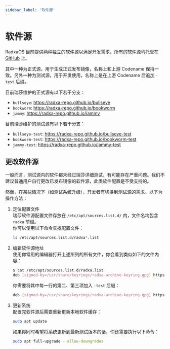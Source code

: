 ```yaml
---
sidebar_label: '软件源'
---
```


# 软件源

RadxaOS 目前提供两种独立的软件源以满足开发需求。所有的软件源均托管在 [GitHub](https://github.com/radxa-repo) 上。

其中一种为正式源，用于生成正式发布镜像，名称上和上游 Codename 保持一致。另外一种为测试源，用于开发使用，名称上是在上游 Codename 后追加 `-test` 后缀。

目前瑞莎维护的正式源有以下若干分支：

* `bullseye`: https://radxa-repo.github.io/bullseye
* `bookworm`: https://radxa-repo.github.io/bookworm
* `jammy`: https://radxa-repo.github.io/jammy

目前瑞莎维护的测试源有以下若干分支：

* `bullseye-test`: https://radxa-repo.github.io/bullseye-test
* `bookworm-test`: https://radxa-repo.github.io/bookworm-test
* `jammy-test`: https://radxa-repo.github.io/jammy-test

## 更改软件源

一般而言，测试源内的软件都未经过瑞莎详细测试，有可能存在严重问题。我们不建议普通用户自行更改已发布镜像的软件源，此类软件配置是不受支持的。

然而，在某些情况下（如测试系统升级），开发者有切换到测试源的需求。以下为操作方法：

1. 定位配置文件  
   瑞莎软件源配置文件存放在 `/etc/apt/sources.list.d/` 内，文件名均包含 `radxa` 前缀。  
   你可以使用以下命令查找配置文件：
   ```bash
   ls /etc/apt/sources.list.d/radxa*.list
   ```

2. 编辑软件源地址  
   使用你常用的编辑器打开上述所列的所有文件，你会看到类似如下的文件内容：
   ```bash
   $ cat /etc/apt/sources.list.d/radxa.list
   deb [signed-by=/usr/share/keyrings/radxa-archive-keyring.gpg] https://radxa-repo.github.io/bookworm bookworm main
   ```
   你需要将其中每一行的第二、第三项加入 `-test` 后缀：
   ```bash
   deb [signed-by=/usr/share/keyrings/radxa-archive-keyring.gpg] https://radxa-repo.github.io/bookworm-test bookworm-test main
   ```

3. 更新系统  
   配置完软件源后需要重新更新本地软件缓存：
   ```bash
   sudo apt update
   ```
   如果你同时希望将系统更新到最新测试版本的话，你还需要执行以下命令：
   ```bash
   sudo apt full-upgrade --allow-downgrades
   ```
